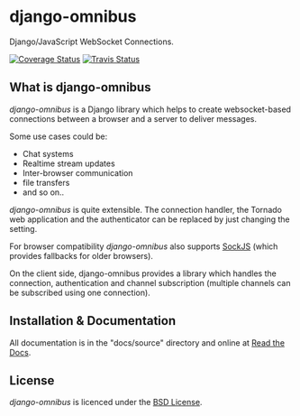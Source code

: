 # django-omnibus

Django/JavaScript WebSocket Connections.

[![Coverage Status](https://coveralls.io/repos/moccu/django-omnibus/badge.png)](https://coveralls.io/r/moccu/django-omnibus)
[![Travis Status](https://travis-ci.org/moccu/django-omnibus.png?branch=master)](https://travis-ci.org/moccu/django-omnibus)

## What is django-omnibus

*django-omnibus* is a Django library which helps to create websocket-based
connections between a browser and a server to deliver messages.

Some use cases could be:

* Chat systems
* Realtime stream updates
* Inter-browser communication
* file transfers
* and so on..

*django-omnibus* is quite extensible. The connection handler, the
Tornado web application and the authenticator can be replaced by just changing
the setting.

For browser compatibility *django-omnibus* also supports
[SockJS](https://github.com/sockjs/sockjs-client) (which provides fallbacks for
older browsers).

On the client side, django-omnibus provides a library which handles
the connection, authentication and channel subscription (multiple channels can
be subscribed using one connection).

## Installation & Documentation

All documentation is in the "docs/source" directory and online at
[Read the Docs](https://django-omnibus.readthedocs.org/).

## License
*django-omnibus* is licenced under the [BSD License](LICENSE.md).

